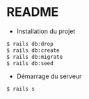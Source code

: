 # README

* Installation du projet
```sh
$ rails db:drop
$ rails db:create
$ rails db:migrate
$ rails db:seed
```

* Démarrage du serveur
```sh 
$ rails s 
```
